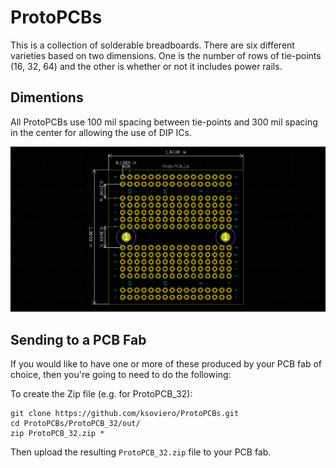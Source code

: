 # ProtoPCBs

This is a collection of solderable breadboards. There are six different varieties based on two dimensions. One is the number of rows of tie-points (16, 32, 64) and the other is whether or not it includes power rails. 

## Dimentions

All ProtoPCBs use 100 mil spacing between tie-points and 300 mil spacing in the center for allowing the use of DIP ICs. 

![Dimensions for ProtoPCB_16](https://github.com/ksoviero/ProtoPCBs/raw/master/Dimensions.png)

## Sending to a PCB Fab

If you would like to have one or more of these produced by your PCB fab of choice, then you're going to need to do the following:

To create the Zip file (e.g. for ProtoPCB_32):

```
git clone https://github.com/ksoviero/ProtoPCBs.git
cd ProtoPCBs/ProtoPCB_32/out/
zip ProtoPCB_32.zip *
```

Then upload the resulting `ProtoPCB_32.zip` file to your PCB fab. 
